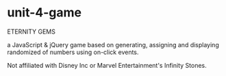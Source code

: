 # unit-4-game

ETERNITY GEMS

a JavaScript & jQuery game based on generating, assigning and displaying randomized
of numbers using on-click events.

Not affiliated with Disney Inc or Marvel Entertainment's Infinity Stones.